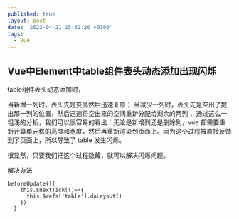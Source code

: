 ```yaml
---
published: true
layout: post
date: '2022-04-21 15:32:20 +0300'
tags:
  - Vue
---
```

## Vue中Element中table组件表头动态添加出现闪烁



table组件表头动态添加时，

当新增一列时，表头先是变高然后迅速复原；
当减少一列时，表头先是空出了提出那一列的位置，然后迅速将空出来的空间重新分配给剩余的两列；
通过这么一粗浅的分析，我们可以很容易的看出：无论是新增列还是删除列，vue 都需要重新计算单元格的高度和宽度，然后再重新渲染到页面上。因为这个过程被直接反馈到了页面上，所以导致了 table 发生闪烁。

很显然，只要我们把这个过程隐藏，就可以解决闪烁问题。

解决办法

```
beforeUpdate(){
    this.$nextTick(()=>{
      this.$refs['table'].doLayout()
    })
  }
```

